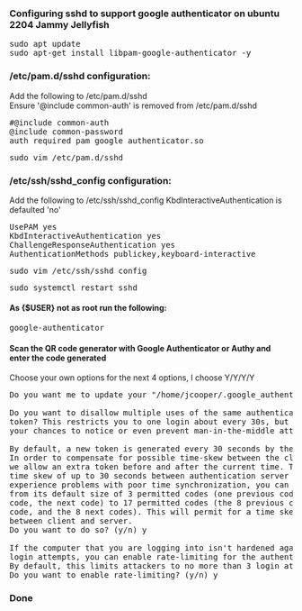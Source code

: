 <h3>Configuring sshd to support google authenticator on ubuntu 2204 Jammy Jellyfish</h3>
<pre>
sudo apt update
sudo apt-get install libpam-google-authenticator -y
</pre>

### /etc/pam.d/sshd configuration:
  Add the following to /etc/pam.d/sshd</br >
  Ensure '@include common-auth' is removed from /etc/pam.d/sshd
<pre>
#@include common-auth
@include common-password
auth required pam_google_authenticator.so
</pre>


<pre>
sudo vim /etc/pam.d/sshd
</pre>

### /etc/ssh/sshd_config configuration:
  Add the following to /etc/ssh/sshd_config
  KbdInteractiveAuthentication is defaulted 'no' 
<pre>
UsePAM yes
KbdInteractiveAuthentication yes
ChallengeResponseAuthentication yes
AuthenticationMethods publickey,keyboard-interactive
</pre>

<pre>
sudo vim /etc/ssh/sshd_config
</pre>


<pre>
sudo systemctl restart sshd
</pre>


#### As {$USER} not as root run the following:
<pre>
google-authenticator
</pre>

#### Scan the QR code generator with Google Authenticator or Authy and enter the code generated
  Choose your own options for the next 4 options, I choose Y/Y/Y/Y 

<pre>
Do you want me to update your "/home/jcooper/.google_authenticator" file? (y/n) y

Do you want to disallow multiple uses of the same authentication
token? This restricts you to one login about every 30s, but it increases
your chances to notice or even prevent man-in-the-middle attacks (y/n) y

By default, a new token is generated every 30 seconds by the mobile app.
In order to compensate for possible time-skew between the client and the server,
we allow an extra token before and after the current time. This allows for a
time skew of up to 30 seconds between authentication server and client. If you
experience problems with poor time synchronization, you can increase the window
from its default size of 3 permitted codes (one previous code, the current
code, the next code) to 17 permitted codes (the 8 previous codes, the current
code, and the 8 next codes). This will permit for a time skew of up to 4 minutes
between client and server.
Do you want to do so? (y/n) y

If the computer that you are logging into isn't hardened against brute-force
login attempts, you can enable rate-limiting for the authentication module.
By default, this limits attackers to no more than 3 login attempts every 30s.
Do you want to enable rate-limiting? (y/n) y
</pre>

### Done
